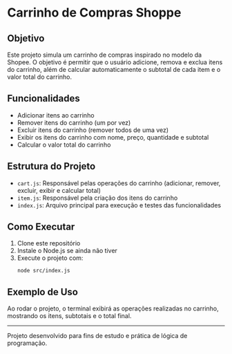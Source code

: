 # Carrinho de Compras Shoppe

## Objetivo

Este projeto simula um carrinho de compras inspirado no modelo da Shopee. O objetivo é permitir que o usuário adicione, remova e exclua itens do carrinho, além de calcular automaticamente o subtotal de cada item e o valor total do carrinho.

## Funcionalidades

- Adicionar itens ao carrinho
- Remover itens do carrinho (um por vez)
- Excluir itens do carrinho (remover todos de uma vez)
- Exibir os itens do carrinho com nome, preço, quantidade e subtotal
- Calcular o valor total do carrinho

## Estrutura do Projeto

- `cart.js`: Responsável pelas operações do carrinho (adicionar, remover, excluir, exibir e calcular total)
- `item.js`: Responsável pela criação dos itens do carrinho
- `index.js`: Arquivo principal para execução e testes das funcionalidades

## Como Executar

1. Clone este repositório
2. Instale o Node.js se ainda não tiver
3. Execute o projeto com:
   ```
   node src/index.js
   ```

## Exemplo de Uso

Ao rodar o projeto, o terminal exibirá as operações realizadas no carrinho, mostrando os itens, subtotais e o total final.

---

Projeto desenvolvido para fins de estudo e prática de lógica de programação.

